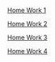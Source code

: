 [Home Work 1](https://github.com/MuratovEdem/Y_Lab_HW/pull/1)

[Home Work 2](https://github.com/MuratovEdem/Y_Lab_HW/pull/2)

[Home Work 3](https://github.com/MuratovEdem/Y_Lab_HW/pull/3)

[Home Work 4](https://github.com/MuratovEdem/Y_Lab_HW/pull/4)
